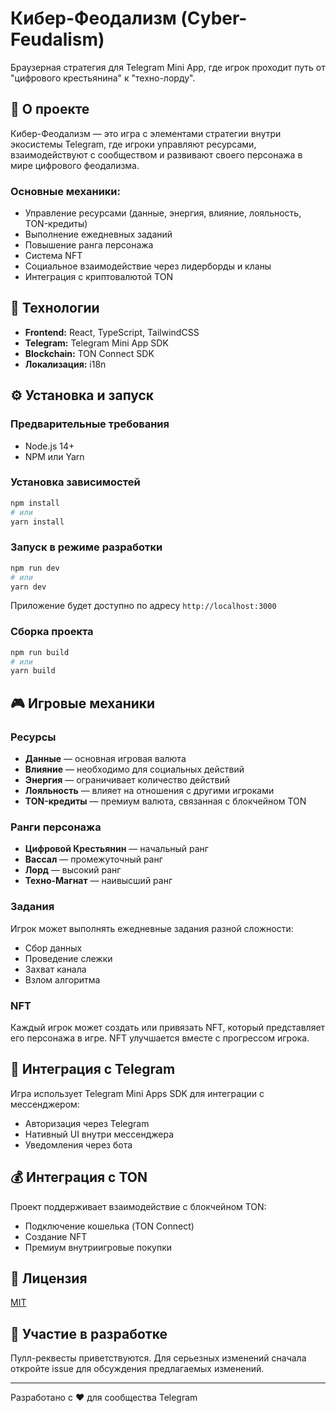 # Кибер-Феодализм (Cyber-Feudalism)

Браузерная стратегия для Telegram Mini App, где игрок проходит путь от "цифрового крестьянина" к "техно-лорду".

## 📱 О проекте

Кибер-Феодализм — это игра с элементами стратегии внутри экосистемы Telegram, где игроки управляют ресурсами, взаимодействуют с сообществом и развивают своего персонажа в мире цифрового феодализма.

### Основные механики:
- Управление ресурсами (данные, энергия, влияние, лояльность, TON-кредиты)
- Выполнение ежедневных заданий
- Повышение ранга персонажа
- Система NFT
- Социальное взаимодействие через лидерборды и кланы
- Интеграция с криптовалютой TON

## 🚀 Технологии

- **Frontend:** React, TypeScript, TailwindCSS
- **Telegram:** Telegram Mini App SDK
- **Blockchain:** TON Connect SDK
- **Локализация:** i18n

## ⚙️ Установка и запуск

### Предварительные требования
- Node.js 14+ 
- NPM или Yarn

### Установка зависимостей
```bash
npm install
# или
yarn install
```

### Запуск в режиме разработки
```bash
npm run dev
# или
yarn dev
```

Приложение будет доступно по адресу `http://localhost:3000`

### Сборка проекта
```bash
npm run build
# или
yarn build
```

## 🎮 Игровые механики

### Ресурсы
- **Данные** — основная игровая валюта
- **Влияние** — необходимо для социальных действий
- **Энергия** — ограничивает количество действий
- **Лояльность** — влияет на отношения с другими игроками
- **TON-кредиты** — премиум валюта, связанная с блокчейном TON

### Ранги персонажа
- **Цифровой Крестьянин** — начальный ранг
- **Вассал** — промежуточный ранг
- **Лорд** — высокий ранг
- **Техно-Магнат** — наивысший ранг

### Задания
Игрок может выполнять ежедневные задания разной сложности:
- Сбор данных
- Проведение слежки
- Захват канала
- Взлом алгоритма

### NFT
Каждый игрок может создать или привязать NFT, который представляет его персонажа в игре. NFT улучшается вместе с прогрессом игрока.

## 🔗 Интеграция с Telegram

Игра использует Telegram Mini Apps SDK для интеграции с мессенджером:
- Авторизация через Telegram
- Нативный UI внутри мессенджера
- Уведомления через бота

## 💰 Интеграция с TON

Проект поддерживает взаимодействие с блокчейном TON:
- Подключение кошелька (TON Connect)
- Создание NFT
- Премиум внутриигровые покупки

## 📝 Лицензия

[MIT](LICENSE)

## 🤝 Участие в разработке

Пулл-реквесты приветствуются. Для серьезных изменений сначала откройте issue для обсуждения предлагаемых изменений.

---

Разработано с ❤️ для сообщества Telegram 